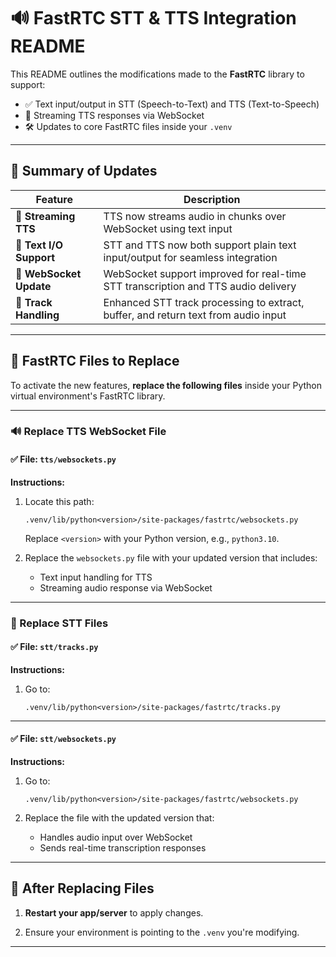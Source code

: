 # 🔊 FastRTC STT & TTS Integration README

This README outlines the modifications made to the **FastRTC** library to support:

- ✅ Text input/output in STT (Speech-to-Text) and TTS (Text-to-Speech)
- 🔁 Streaming TTS responses via WebSocket
- 🛠 Updates to core FastRTC files inside your `.venv`

---

## 📌 Summary of Updates

| Feature                | Description                                                                          |
|------------------------|--------------------------------------------------------------------------------------|
| 🔁 **Streaming TTS**    | TTS now streams audio in chunks over WebSocket using text input                     |
| 💬 **Text I/O Support** | STT and TTS now both support plain text input/output for seamless integration       |
| 🔄 **WebSocket Update** | WebSocket support improved for real-time STT transcription and TTS audio delivery   |
| 🧠 **Track Handling**   | Enhanced STT track processing to extract, buffer, and return text from audio input  |

---

## 📂 FastRTC Files to Replace

To activate the new features, **replace the following files** inside your Python virtual environment's FastRTC library.

---

### 🔊 Replace TTS WebSocket File

#### ✅ File: `tts/websockets.py`

**Instructions:**

1. Locate this path:
    ```
    .venv/lib/python<version>/site-packages/fastrtc/websockets.py
    ```

    Replace `<version>` with your Python version, e.g., `python3.10`.

2. Replace the `websockets.py` file with your updated version that includes:
    - Text input handling for TTS
    - Streaming audio response via WebSocket

---

### 🎤 Replace STT Files

#### ✅ File: `stt/tracks.py`

**Instructions:**

1. Go to:
    ```
    .venv/lib/python<version>/site-packages/fastrtc/tracks.py
    ```

---

#### ✅ File: `stt/websockets.py`

**Instructions:**

1. Go to:
    ```
    .venv/lib/python<version>/site-packages/fastrtc/websockets.py
    ```

2. Replace the file with the updated version that:
    - Handles audio input over WebSocket
    - Sends real-time transcription responses

---

## 🔄 After Replacing Files

1. **Restart your app/server** to apply changes.

2. Ensure your environment is pointing to the `.venv` you're modifying.

---


